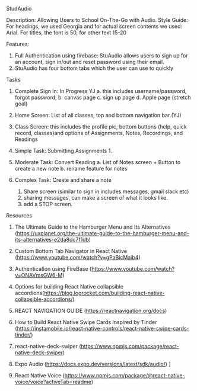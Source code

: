 StudAudio




Description: Allowing Users to School On-The-Go with Audio. 
Style Guide:
For headings, we used Georgia and for actual screen contents we used: Arial. For titles, the font is 50, for other text 15-20

Features:
1. Full Authentication using firebase: StuAudio allows users to sign up for an account, sign in/out and reset password using their email.
2.  StuAudio has four bottom tabs which the user can use to quickly 

Tasks 
1. Complete Sign in: In Progress YJ
    a. this includes username/password, forgot password, 
    b. canvas page
    c. sign up page
    d. Apple page (stretch goal)
2. Home Screen: List of all classes, top and bottom navigation bar (YJ)
3. Class Screen: this includes the profile pic,  bottom buttons (help, quick record, classes)and options of Assignments, Notes, Recordings, and Readings
4. Simple Task: Submitting Assignments
    1. 

5. Moderate Task: Convert Reading
    a. List of Notes screen + Button to create a new note
    b. rename feature for notes
6. Complex Task: Create and share a note
   1. Share screen (similar to sign in includes messages, gmail slack etc)
   2. sharing messages, can make a screen of what it looks like. 
   3. add a STOP screen. 



Resources

1. The Ultimate Guide to the Hamburger Menu and Its Alternatives (https://uxplanet.org/the-ultimate-guide-to-the-hamburger-menu-and-its-alternatives-e2da8dc7f1db)
2. Custom Bottom Tab Navigator in React Native (https://www.youtube.com/watch?v=gPaBicMaib4)
3. Authentication using FireBase (https://www.youtube.com/watch?v=ONAVmsGW6-M)
4. Options for building React Native collapsible accordions(https://blog.logrocket.com/building-react-native-collapsible-accordions/)

5. REACT NAVIGATION GUIDE (https://reactnavigation.org/docs)
6. How to Build React Native Swipe Cards Inspired by Tinder (https://instamobile.io/react-native-controls/react-native-swipe-cards-tinder/)
7. react-native-deck-swiper (https://www.npmjs.com/package/react-native-deck-swiper)
8. Expo Audio (https://docs.expo.dev/versions/latest/sdk/audio/)
]
5. React Native Voice (https://www.npmjs.com/package/@react-native-voice/voice?activeTab=readme)





